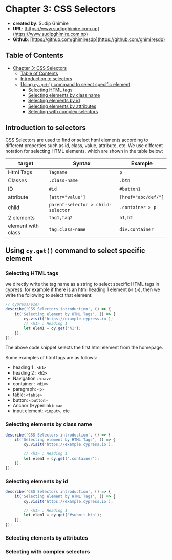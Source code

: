 # Chapter 3: CSS Selectors

- **created by**: Sudip Ghimire
- **URL**: [https://www.sudipghimire.com.np](https://www.sudipghimire.com.np)
- **Github**: [https://github.com/ghimiresdp](https://github.com/ghimiresdp)

## Table of Contents

- [Chapter 3: CSS Selectors](#chapter-3-css-selectors)
  - [Table of Contents](#table-of-contents)
  - [Introduction to selectors](#introduction-to-selectors)
  - [Using `cy.get()` command to select specific element](#using-cyget-command-to-select-specific-element)
    - [Selecting HTML tags](#selecting-html-tags)
    - [Selecting elements by class name](#selecting-elements-by-class-name)
    - [Selecting elements by id](#selecting-elements-by-id)
    - [Selecting elements by attributes](#selecting-elements-by-attributes)
    - [Selecting with complex selectors](#selecting-with-complex-selectors)

## Introduction to selectors

CSS Selectors are used to find or select html elements according to different
properties such as id, class, value, attribute, etc. We use different notation
for selecting HTML elements, which are shown in the table below:

| target             | Syntax                             | Example             |
|--------------------|------------------------------------|---------------------|
| Html Tags          | `Tagname`                          | `p`                 |
| Classes            | `.class-name`                      | `.btn`              |
| ID                 | `#id`                              | `#button1`          |
| attribute          | `[attr="value"]`                   | `[href="abc/def/"]` |
| child              | `parent-selector > child-selector` | `.container > p`    |
| 2 elements         | `tag1,tag2`                        | `h1,h2`             |
| element with class | `tag.class-name`                   | `div.container`     |

## Using `cy.get()` command to select specific element

### Selecting HTML tags

we directly write the tag name as a string to select specific HTML tags in
cypress. for example if there is an html heading 1 element (`<h1>`), then we
write the following to select that element:

```js
// cypress/e2e/
describe('CSS Selectors introduction', () => {
    it('Selecting element by HTML Tags', () => {
        cy.visit('https://example.cypress.io');
        // <h1> : Heading 1
        let elem1 = cy.get('h1');
    });
});
```

The above code snippet selects the first html element from the homepage.

Some examples of html tags are as follows:

- heading 1 : `<h1>`
- heading 2 : `<h2>`
- Navigation : `<nav>`
- container : `<div>`
- paragraph: `<p>`
- table: `<table>`
- button: `<button>`
- Anchor (Hyperlink): `<a>`
- input element: `<input>`, etc

### Selecting elements by class name

```js
describe('CSS Selectors introduction', () => {
    it('Selecting element by HTML Tags', () => {
        cy.visit('https://example.cypress.io');

        // <h1> : Heading 1
        let elem1 = cy.get('.container');
    });
});
```

### Selecting elements by id

```js
describe('CSS Selectors introduction', () => {
    it('Selecting element by HTML Tags', () => {
        cy.visit('https://example.cypress.io');

        // <h1> : Heading 1
        let elem1 = cy.get('#submit-btn');
    });
});
```

### Selecting elements by attributes

### Selecting with complex selectors
